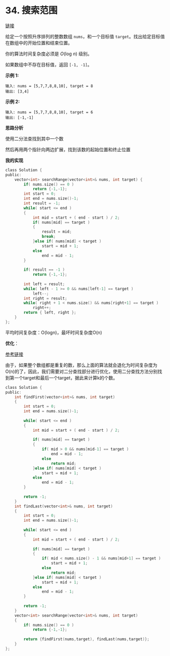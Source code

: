 # 34. 搜索范围

[链接](https://leetcode-cn.com/problems/search-for-a-range/description/)

给定一个按照升序排列的整数数组 `nums`，和一个目标值 `target`。找出给定目标值在数组中的开始位置和结束位置。

你的算法时间复杂度必须是 *O*(log *n*) 级别。

如果数组中不存在目标值，返回 `[-1, -1]`。

**示例 1:**

```
输入: nums = [5,7,7,8,8,10], target = 8
输出: [3,4]
```

**示例 2:**

```
输入: nums = [5,7,7,8,8,10], target = 6
输出: [-1,-1]
```

**思路分析**

使用二分法查找到其中一个数

然后再用两个指针向两边扩展，找到该数的起始位置和终止位置

**我的实现**

```c
class Solution {
public:
    vector<int> searchRange(vector<int>& nums, int target) {
        if( nums.size() == 0 )
            return {-1,-1};
        int start = 0;
        int end = nums.size()-1;
        int result = -1;
        while( start <= end )
        {
            int mid = start + ( end - start ) / 2;
            if( nums[mid] == target )
            {
                result = mid;
                break;
            }else if( nums[mid] < target )
            	start = mid + 1;
            else 
                end = mid - 1;
        }
        
        if( result == -1 )
            return {-1,-1};
        
        int left = result;
        while( left - 1 >= 0 && nums[left-1] == target )
            left--;
        int right = result;
        while( right + 1 < nums.size() && nums[right+1] == target )
            right++;
        return { left, right };
    }
};
```

平均时间复杂度：O(logn)，最坏时间复杂度O(n) 

**优化**：

[参考链接](https://github.com/guanjunjian/Interview-Summary/blob/master/notes/algorithms/剑指offer/53-在排序数组中查找数字.md)

由于，如果整个数组都是重复的数，那么上面的算法就会退化为时间复杂度为O(n)的了，因此，我们需要对二分查找部分进行优化，使用二分查找方法分别找到第一个target和最后一个target，据此来计算k的个数。 

```c
class Solution {
public:
    int findFirst(vector<int>& nums, int target)
    {
        int start = 0;
        int end = nums.size()-1;
        
        while( start <= end )
        {
            int mid = start + ( end - start ) / 2;
            
            if( nums[mid] == target )
            {
                if( mid > 0 && nums[mid-1] == target )
                    end = mid - 1;
                else
                    return mid;
            }else if( nums[mid] < target )
            	start = mid + 1;
            else 
                end = mid - 1;
        }
        
        return -1;
    }
    int findLast(vector<int>& nums, int target)
    {
        int start = 0;
        int end = nums.size()-1;
        
        while( start <= end )
        {
            int mid = start + ( end - start ) / 2;
            
            if( nums[mid] == target )
            {
                if( mid < nums.size() - 1 && nums[mid+1] == target )
                    start = mid + 1;
                else
                    return mid;
            }else if( nums[mid] < target )
            	start = mid + 1;
            else 
                end = mid - 1;
        }
        
        return -1;        
    }
    vector<int> searchRange(vector<int>& nums, int target) 
    {
        if( nums.size() == 0 )
            return {-1,-1};
        
        return {findFirst(nums,target), findLast(nums,target)};
    }
};
```



